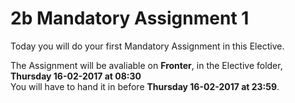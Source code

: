 # 2b Mandatory Assignment 1

Today you will do your first Mandatory Assignment in this Elective.

The Assignment will be avaliable on **Fronter**, in the Elective folder, **Thursday 16-02-2017 at 08:30**     
You will have to hand it in before **Thursday 16-02-2017 at 23:59**.






